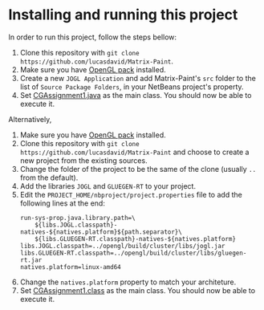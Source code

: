 # Installing and running this project

In order to run this project, follow the steps bellow:

1. Clone this repository with `git clone https://github.com/lucasdavid/Matrix-Paint`.
2. Make sure you have [OpenGL pack](http://plugins.netbeans.org/plugin/3260/netbeans-opengl-pack) installed.
3. Create a new `JOGL Application` and add Matrix-Paint's `src` folder to the list of `Source Package Folders`,
in your NetBeans project's property.
4. Set [CGAssignment1.java](https://github.com/lucasdavid/Matrix-Paint/blob/master/src/org/CG/CGAssignment1.java)
as the main class. You should now be able to execute it.

Alternatively,

1. Make sure you have [OpenGL pack](http://plugins.netbeans.org/plugin/3260/netbeans-opengl/pack) installed.
2. Clone this repository with `git clone https://github.com/lucasdavid/Matrix-Paint` and choose to
create a new project from the existing sources.
3. Change the folder of the project to be the same of the clone (usually `..` from the default).
4. Add the libraries `JOGL` and `GLUEGEN-RT` to your project.
5. Edit the `PROJECT_HOME/nbproject/project.properties` file to add the following lines at the end:
    ```
    run-sys-prop.java.library.path=\
        ${libs.JOGL.classpath}-natives-${natives.platform}${path.separator}\
        ${libs.GLUEGEN-RT.classpath}-natives-${natives.platform}
    libs.JOGL.classpath=../opengl/build/cluster/libs/jogl.jar
    libs.GLUEGEN-RT.classpath=../opengl/build/cluster/libs/gluegen-rt.jar
    natives.platform=linux-amd64
    ```
6. Change the `natives.platform` property to match your architeture.
7. Set [CGAssignment1.class](https://github.com/lucasdavid/Matrix-Paint/blob/master/src/org/CG/CGAssignment1.java)
as the main class. You should now be able to execute it.

